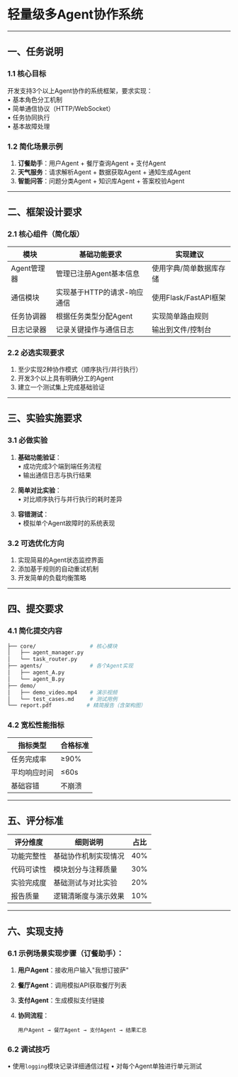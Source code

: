# 轻量级多Agent协作系统

---

## 一、任务说明

### 1.1 核心目标

开发支持3个以上Agent协作的系统框架，要求实现：  
• 基本角色分工机制  
• 简单通信协议（HTTP/WebSocket）  
• 任务协同执行  
• 基本故障处理  

### 1.2 简化场景示例

1. **订餐助手**：用户Agent + 餐厅查询Agent + 支付Agent  
2. **天气服务**：请求解析Agent + 数据获取Agent + 通知生成Agent  
3. **智能问答**：问题分类Agent + 知识库Agent + 答案校验Agent  

---

## 二、框架设计要求

### 2.1 核心组件（简化版）

| 模块        | 基础功能要求                | 实现建议                |
| ----------- | --------------------------- | ----------------------- |
| Agent管理器 | 管理已注册Agent基本信息     | 使用字典/简单数据库存储 |
| 通信模块    | 实现基于HTTP的请求-响应通信 | 使用Flask/FastAPI框架   |
| 任务协调器  | 根据任务类型分配Agent       | 实现简单路由规则        |
| 日志记录器  | 记录关键操作与通信日志      | 输出到文件/控制台       |

### 2.2 必选实现要求

1. 至少实现2种协作模式（顺序执行/并行执行）  
2. 开发3个以上具有明确分工的Agent  
3. 建立一个测试集上完成基础验证  

---

## 三、实验实施要求

### 3.1 必做实验

1. **基础功能验证**：  
   • 成功完成3个端到端任务流程  
   • 输出通信日志与执行结果  

2. **简单对比实验**：  
   • 对比顺序执行与并行执行的耗时差异  

3. **容错测试**：  
   • 模拟单个Agent故障时的系统表现  

### 3.2 可选优化方向

1. 实现简易的Agent状态监控界面  
2. 添加基于规则的自动重试机制  
3. 开发简单的负载均衡策略  

---

## 四、提交要求

### 4.1 简化提交内容

```bash
├── core/                 # 核心模块
│   ├── agent_manager.py  
│   └── task_router.py    
├── agents/               # 各个Agent实现
│   ├── agent_A.py  
│   └── agent_B.py        
├── demo/                 
│   ├── demo_video.mp4    # 演示视频  
│   └── test_cases.md     # 测试用例      
└── report.pdf           # 精简报告（含架构图）
```

### 4.2 宽松性能指标

| 指标类型     | 合格标准 |
| ------------ | -------- |
| 任务完成率   | ≥90%     |
| 平均响应时间 | ≤60s     |
| 基础容错     | 不崩溃   |

---

## 五、评分标准

| 评分维度   | 细则说明             | 占比 |
| ---------- | -------------------- | ---- |
| 功能完整性 | 基础协作机制实现情况 | 40%  |
| 代码可读性 | 模块划分与注释质量   | 30%  |
| 实验完成度 | 基础测试与对比实验   | 20%  |
| 报告质量   | 逻辑清晰度与演示效果 | 10%  |

---

## 六、实现支持

### 6.1 示例场景实现步骤（订餐助手）：

1. **用户Agent**：接收用户输入"我想订披萨"

2. **餐厅Agent**：调用模拟API获取餐厅列表

3. **支付Agent**：生成模拟支付链接

4. **协同流程**：  

   ```
   用户Agent → 餐厅Agent → 支付Agent → 结果汇总
   ```

### 6.2 调试技巧

• 使用`logging`模块记录详细通信过程
• 对每个Agent单独进行单元测试
